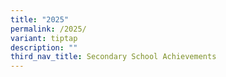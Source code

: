 ```yaml
---
title: "2025"
permalink: /2025/
variant: tiptap
description: ""
third_nav_title: Secondary School Achievements
---
```

<p></p>